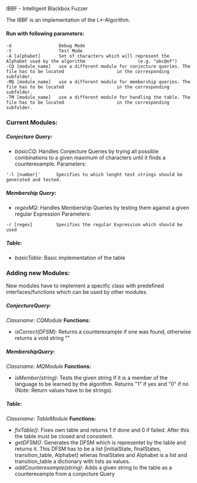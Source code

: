 IBBF - Intelligent Blackbox Fuzzer

The IBBF is an implementation of the L*-Algorithm.

#### Run with following parameters:
```
-d                  Debug Mode
-t                  Test Mode
-A [alphabet]       Set of characters which will represent the Alphabet used by the algorithm                    (e.g. "abc@ef")
-CQ [module_name]   use a different module for conjecture queries. The file has to be located                    in the corresponding subfolder. 
-MQ [module_name]   use a different module for membership queries. The file has to be located                    in the corresponding subfolder. 
-TM [module_name]   use a different module for handling the table. The file has to be located                    in the corresponding subfolder. 
```
### Current Modules:
##### Conjecture Query:
 - *basicCQ*: Handles Conjecture Queries by trying all possible combinations to a given maximum of characters until it finds a counterexample.
   Parameters:
```
'-l [number]'      Specifies to which lenght test strings should be generated and tested.
```

##### Membership Query:
- *regexMQ*: Handles Membership Queries by testing them against a given regular Expression
  Parameters:
```
-r [regex]         Specifies the regular Expression which should be used
``` 
##### Table:
- *basicTable*: Basic implementation of the table

### Adding new Modules:
New modules have to implement a specific class with predefined interfaces/functions which can be used by other modules.
##### ConjectureQuery:
*Classname: CQModule*
**Functions:**
- *isCorrect(DFSM)*: Returns a counterexample if one was found, otherwise returns a void string ""

##### MembershipQuery:
*Classname: MQModule*
**Functions:**
- *isMember(string)*: Tests the given string if it is a member of the language to be learned by the algorithm. Returns "1" if yes and "0" if no (Note: Return values have to be strings).

##### Table:
*Classname: TableModule*
**Functions:**
- *fixTable()*: Fixes own table and returns 1 if done and 0 if failed. After this the table must be closed and consistent.
- *getDFSM()*: Generates the DFSM which is representet by the table and returns it. This DFSM has to be a list [initialState, finalStates, transition_table, Alphabet] wheras finalStates and Alphabet is a list and transition_table a dictionary with lists as values.
- *addCounterexample(string)*: Adds a given string to the table as a counterexample from a conjecture Query




